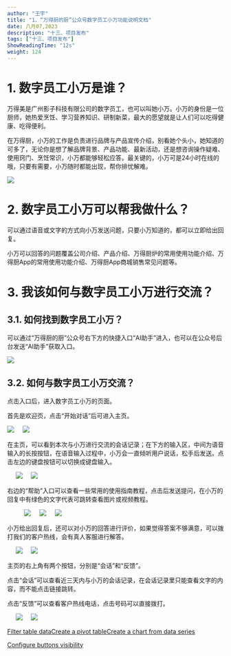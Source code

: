 ```yaml
---
author: "王宇"
title: "1、“万得厨的厨”公众号数字员工小万功能说明文档"
date: 八月07,2023
description: "十三、项目发布"
tags: ["十三、项目发布"]
ShowReadingTime: "12s"
weight: 124
---
```

1\. 数字员工小万是谁？
=============

万得美是广州影子科技有限公司的数字员工，也可以叫她小万。小万的身份是一位厨师，她热爱烹饪、学习营养知识、研制新菜，最大的愿望就是让人们可以吃得健康、吃得便利。

在万得厨，小万的工作是负责进行品牌与产品宣传介绍，别看她个头小，她知道的可多了，无论你是想了解品牌背景、产品功能、最新活动，还是想咨询操作疑难、使用窍门、烹饪常识，小万都能够轻松应答。最关键的，小万可是24小时在线的哦，只要有需要，小万随时都能出现，帮你排忧解难。

![](/download/attachments/105275577/image2023-8-7_16-15-29.png?version=1&modificationDate=1691396129158&api=v2)

2\. 数字员工小万可以帮我做什么？
==================

可以通过语音或文字的方式向小万发送问题，只要小万知道的，都可以立即给出回复。

小万可以回答的问题覆盖公司介绍、产品介绍、万得厨炉的常用使用功能介绍、万得厨App的常用使用功能介绍、万得厨App商城销售常见问题等。

3\. 我该如何与数字员工小万进行交流？
====================

3.1. 如何找到数字员工小万？
----------------

可以通过“万得厨的厨”公众号右下方的快捷入口“AI助手”进入，也可以在公众号后台发送“AI助手”获取入口。

![](/download/attachments/105275577/image2023-8-7_16-15-49.png?version=1&modificationDate=1691396150309&api=v2)

3.2. 如何与数字员工小万交流？
-----------------

点击入口后，进入数字员工小万的页面。

首先是欢迎页，点击“开始对话”后可进入主页。

![](/download/attachments/105275577/image2023-8-7_16-17-21.png?version=1&modificationDate=1691396242110&api=v2)     ![](/download/attachments/105275577/image2023-8-7_16-17-49.png?version=1&modificationDate=1691396269921&api=v2)

在主页，可以看到本次与小万进行交流的会话记录；在下方的输入区，中间为语音输入的长按按钮，在语音输入过程中，小万会一直倾听用户说话，松手后发送。点击左边的键盘按钮可以切换成键盘输入。

     ![](/download/thumbnails/105275577/image2023-8-7_16-18-9.png?version=1&modificationDate=1691396289140&api=v2)     ![](/download/attachments/105275577/image2023-8-7_16-18-41.png?version=1&modificationDate=1691396321499&api=v2)

右边的“帮助”入口可以查看一些常用的使用指南教程，点击后发送提问，在小万的回复中有绿色的文字代表可跳转查看图片或视频教程。

          ![](/download/thumbnails/105275577/image2023-8-7_16-18-59.png?version=1&modificationDate=1691396339529&api=v2)     ![](/download/attachments/105275577/image2023-8-7_16-19-16.png?version=1&modificationDate=1691396356389&api=v2)     ![](/download/attachments/105275577/image2023-8-7_16-19-38.png?version=1&modificationDate=1691396378932&api=v2)

小万给出回复后，还可以对小万的回答进行评价，如果觉得答案不够满意，可以拨打我们的客户热线，会有真人客服进行解答。

     ![](/download/attachments/105275577/image2023-8-7_16-19-56.png?version=1&modificationDate=1691396396667&api=v2)     ![](/download/attachments/105275577/image2023-8-7_16-20-13.png?version=1&modificationDate=1691396413607&api=v2)

主页的右上角有两个按钮，分别是“会话”和“反馈”。

点击“会话”可以查看近三天内与小万的会话记录，在会话记录里只能查看文字的内容，而不能点击链接跳转。

点击“反馈”可以查看客户热线电话，点击号码可以直接拨打。

     ![](/download/attachments/105275577/image2023-8-7_16-20-32.png?version=1&modificationDate=1691396432491&api=v2)     ![](/download/attachments/105275577/image2023-8-7_16-20-52.png?version=1&modificationDate=1691396452341&api=v2)

  

[Filter table data](#)[Create a pivot table](#)[Create a chart from data series](#)

[Configure buttons visibility](/users/tfac-settings.action)
